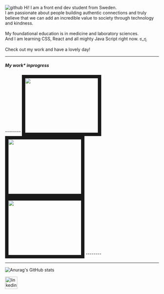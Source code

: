 ![github](https://user-images.githubusercontent.com/68112616/142069319-234a0654-f76e-464e-b1da-561fa2905e60.png) 
 Hi! I am a front end dev student from Sweden.<br> 
 I am passionate about people building authentic connections and truly believe that we can add an incredible value to society through technology and kindness.<br> 
 <br>
  My foundational education is in medicine and laboratory sciences.<br>
  And I am learning CSS, React and all mighty Java Script right now. ಠ_ರೃ<br>
  <br>
  Check out my work and have a lovely day!<br>
  ___
  <h5>My work* inprogress</h5>
  --------
  <a href=""> <img src="" alt="" width="240" height="180" border="10" /></a>
  <a href=""> <img src="" alt="" width="240" height="180" border="10" /></a>
  <a href=""> <img src="" alt="" width="240" height="180" border="10" /></a>
  --------  
 
  ___
  ![Anurag's GitHub stats](https://github-readme-stats.vercel.app/api?username=evgeniatrudova&show_icons=true&theme=tokyonight)
  
  [<img src='https://encrypted-tbn0.gstatic.com/images?q=tbn:ANd9GcSJPJuxk_Xgx16VRPbjZT69qD76GVndD5LKFIIOjRGKi8QToiH43MPaML0t8_uEm5cpBc4&usqp=CAU' alt='linkedin' height='40'>](https://www.linkedin.com/in/evgeniatrudova/)
